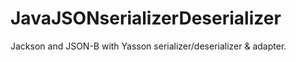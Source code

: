 # JavaJSONserializerDeserializer
Jackson and JSON-B with Yasson serializer/deserializer &amp; adapter.
